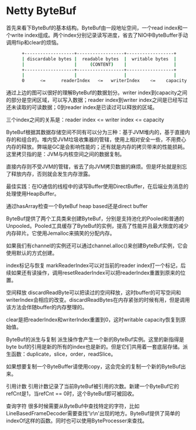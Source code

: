 # Netty ByteBuf

首先来看下ByteBuf的基本结构。ByteBuf由一段地址空间，一个read index和一个write index组成。两个index分别记录读写进度，省去了NIO中ByteBuffer手动调用flip和clear的烦恼。

```sh
      +-------------------+------------------+------------------+
      | discardable bytes |  readable bytes  |  writable bytes  |
      |                   |     (CONTENT)    |                  |
      +-------------------+------------------+------------------+
      |                   |                  |                  |
      0      <=      readerIndex   <=   writerIndex    <=    capacity
```

通过上边的图可以很好的理解ByteBuf的数据划分。writer index到capacity之间的部分是空闲区域，可以写入数据；reader index到writer index之间是已经写过还未读取的可读数据；0到reader index是已读过可以释放的区域。

三个index之间的关系是：reader index <= writer index <= capacity

ByteBuf根据其数据存储空间不同有可以分为三种：基于JVM堆内的，基于直接内存的和组合的。堆内受JVM垃圾收集器的管辖，使用上相对安全一些，不用费心内存的释放。弊端是GC是会影响性能的；还有就是内存的拷贝带来的性能损耗。这里拷贝指的是：JVM与内核空间之间的数据复制。

直接内存则不受JVM的管辖，省去了向JVM拷贝数据的麻烦。但是坏处就是别忘了释放内存，否则就会发生内存泄露。

最佳实践：在IO通信的线程中的读写Buffer使用DirectBuffer，在后端业务消息的处理使用HeapBuffer。

通过hasArray检查一个ByteBuf heap based还是direct buffer

ByteBuf提供了两个工具类来创建ByteBuf，分别是支持池化的Pooled和普通的Unpooled。Pooled工具缓存了ByteBuf的实例，提高了性能并且最大限度的减少内存碎片。它使用Jemalloc来搞笑的分配内存。

如果我们有channel的实例还可以通过channel.alloc()来创建ByteBuf实例，它会使用默认的方式创建。

index标记与恢复
markReaderIndex可以对当前的reader index打一个标记，后续如果还有读操作，调用resetReaderIndex可以把readerIndex重置到原来的位置。

空间释放
discardReadByte可以把读过的空间释放，这时buffer的可写空间和writerIndex会相应的改变。discardReadBytes在内存紧张的时候有用，但是调用该方法会伴随buffer的内存整理的。

clear是把readerIndex和writerIndex重置到0，这时writable capacity恢复到原始值。

ByteBuf的派生与复制
派生操作會产生一个新的ByteBuf实例。这里的新指得是byte buf的引用是新的所有的index也是新的。但是它们共用着一套底层存储。派生函数：duplicate，slice，order，readSlice。

如果想要复制一个ByteBuffer请使用copy，这会完全的复制一个新的ByteBuf出来。

引用计数
引用计数记录了当前ByteBuf被引用的次数。新建一个ByteBuf它的refCnt是1，当refCnt == 0时，这个ByteBuf即可被回收。

查询字符
很多时候需要从ByteBuf中查找特定的字符，比如LineBasedFrameDecoder需要查找'\r\n'出现的地方。ByteBuf提供了简单的indexOf这样的函数。同时也可以使用ByteProcesser来查找。